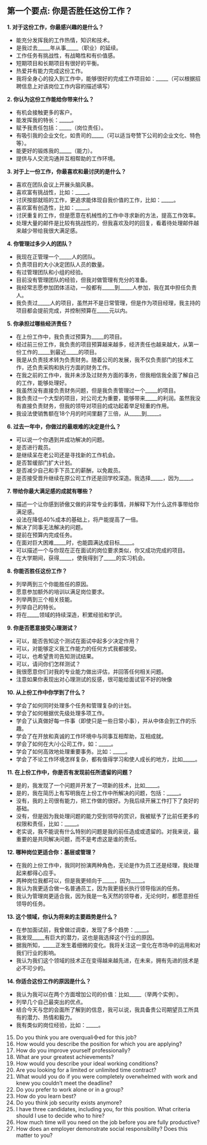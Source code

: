 ## 第一个要点: 你是否胜任这份工作？
**1. 对于这份工作，你最感兴趣的是什么？**

* 能充分发挥我的工作热情，知识和技术。
* 是我过去_____年从事_____（职业）的延续。
* 工作任务有挑战性，有战略性和有价值感。
* 短期项目和长期项目有很好的平衡。
* 热爱并有能力完成这份工作。
* 我将全身心的投入到工作中，能够很好的完成工作项目如：_____（可以根据招聘信息上对该岗位工作内容的描述填写）

**2. 你认为这份工作能给你带来什么？**

* 有机会接触更多的客户。
* 能发挥我的特长：_____。   
* 赋予我责任包括：_____（岗位责任）。
* 有吸引我的企业文化，如贵司的_____（可以适当夸赞下公司的企业文化、特色等）。
* 能更好的锻炼我的_____（能力）。
* 提供与人交流沟通并互相帮助的工作环境。

**3. 对于上一份工作，你最喜欢和最讨厌的是什么？**

* 喜欢在团队会议上开展头脑风暴。
* 喜欢富有挑战性，比如：_____。
* 讨厌按部就班的工作，更追求能体现自我价值的工作，比如：_____。
* 喜欢富有创造性，比如：_____。
* 讨厌重复的工作，但是愿意在机械性的工作中寻求新的方法，提高工作效率。
* 处理大量的邮件是比较有挑战性的，但我喜欢及时的回复，看着待处理邮件越来越少带给我很大满足感。

**4. 你管理过多少人的团队？**
* 我现在正管理一个_____人的团队。
* 负责项目的大小决定团队人员的数量。
* 有过管理团队和小组的经验。
* 目前没有管理团队的经验，但我对做管理有充分的准备。
* 我经常志愿参加团体活动，一般都有_____到_____人参加，我在其中担任负责人。
* 我负责过_____人的项目，虽然并不是日常管理，但是作为项目经理，我主持的项目都会提前完成，并控制预算在_____元以内。

**5. 你承担过哪些经济责任？**
* 在上份工作中，我负责过预算为_____的项目。
* 经过前三份工作，我负责的项目预算越来越多，经济责任也越来越大，从第一份工作的_____到最近_____的项目。
* 我是从负责技术转为负责财务。随着公司的发展，我不仅负责部门的技术工作，还负责采购和执行方面的财务工作。
* 在我之前的工作中，我并未涉及过财务方面的事务，但我相信我全面了解自己的工作，能够处理好。
* 我虽然没有直接负责财务问题，但是我负责管理过一个_____的项目。
* 我负责过一个大型的项目，对公司尤为重要，能够带来_____的利润。虽然我没有直接负责财务，但我的领导对项目的成功起着举足轻重的作用。
* 我设法使销售额在18个月的时间里翻了三倍，从_____到_____。

**6. 过去一年中，你做过的最艰难的决定是什么？**
* 可以说一个你遇到并成功解决的问题。
* 是否进行裁员。
* 是继续呆在老公司还是寻找新的工作机会。
* 是否暂缓部门扩大计划。
* 是否减少自己和手下员工的薪酬，以免裁员。
* 是否接受晋升继续在原公司工作还是回学校深造。我选择_____，因为_____。

**7. 带给你最大满足感的成就有哪些？**
* 描述一个让你感到骄傲又做的非常专业的事情，并解释下为什么这件事带给你满足感。
* 设法在降低40%成本的基础上，将产能提高了一倍。
* 解决了同事无法解决的问题。
* 提前在预算内完成任务。
* 在面对巨大困难_____时，也能圆满达成目标_____。
* 可以描述一个与你现在正在面试的岗位要求类似，你又成功完成的项目。
* 在大学期间，获得_____，使我得到了_____的实习机会。

**8. 你能否胜任这份工作？**
* 列举两到三个你能胜任的原因。
* 愿意参加额外的培训以满足岗位要求。
* 列举两到三个相关技能。
* 列举自己的特长。
* 将在_____领域的持续深造，积累经验和学识。

**9. 你是否愿意接受心理测试？**
* 可以，能否告知这个测试在面试中起多少决定作用？
* 可以，对能够定义我工作能力的任何方式我都接受。
* 可以，也希望贵司告知测试结果。
* 可以，请问你们怎样测试？
* 我很愿意你们对我的专业能力做出评估，并回答任何相关问题。
* 注意如果你表现出对心理测试的反感，很可能给面试官不好的映像

**10. 从上份工作中你学到了什么？**
* 学会了如何同时处理多个任务和管理复杂的计划。
* 学会了如何根据优先级处理多项工作。
* 学会了认真做好每一件事（即使只是一些日常小事），并从中体会到工作的乐趣。
* 学会了在开放和真诚的工作环境中与同事互相帮助，互相成就。
* 学会了如何在大/小公司工作，如：_____。
* 学会了如何高效地处理重要事务。比如：_____。
* 学会了不论工作环境怎样复杂，都有值得学习和使人成长的地方，比如_____。

**11. 在上份工作中，你是否有发现前任所遗留的问题？**
* 是的，我发现了一个问题并开发了一项新的技术，比如_____。
* 是的，我在简历上有写明我在上份工作中所解决的问题，包括：_____。
* 没有，我的上司很有能力，把工作做的很好。为我后续开展工作打下了良好的基础。
* 没有，但是因为我处理问题的能力受到领导的赏识，我被赋予了比前任更多的权限和责任，比如：_____。
* 老实说，我不能说有什么特别的问题是我的前任造成或遗留的。对我来说，最重要的是共同解决问题，而不是考虑这是谁的责任。

**12. 哪种岗位更适合你：基层或管理？**
* 在我的上份工作中，我同时扮演两种角色，无论是作为员工还是经理，我处理起来都得心应手。
* 两种岗位我都可以，但是我更倾向于_____，因为_____。
* 我认为我更适合做一名普通员工，因为我更擅长执行领导指派的任务。
* 我认为管理岗更适合我，因为我是一名天然的领导者，无论何时，都愿意担任领导的任务。

**13. 这个领域，你认为将来的主要趋势是什么？**
* 在参加面试前，我曾做过调查，发现了多个趋势：_____。
* 我发现_____有巨大的潜力，这也是我选择这个行业的原因。
* 据我所知，_____正发生着细微的变化。我将关注这一变化在市场中的运用和对我们行业的影响。
* 我认为我们这个领域的技术正在变得越来越先进，在未来，拥有先进的技术是必不可少的。

**14. 你适合这份工作的原因是什么？**
* 我认为我可以在两个方面增加公司的价值：比如_____（举两个实例）。
* 列举几个自己最突出的优点。
* 结合今天与您的会面所了解到的信息，我可以说，我具备贵公司期望员工所具有的潜力、热情和毅力。
* 我有类似的岗位经验，比如：_____。

15. Do you think you are overqualied for this job?
16. How would you describe the position for which you are applying? 
17. How do you improve yourself professionally? 
18. What are your greatest achievements? 
19. How would you describe your ideal working conditions? 
20. Are you looking for a limited or unlimited time contract? 
21. What would you do if you were completely overwhelmed with work and knew you couldn’t meet the deadline? 
22. Do you prefer to work alone or in a group? 
23. How do you learn best? 
24. Do you think job security exists anymore? 
25. I have three candidates, including you, for this position. What criteria should I use to decide who to hire? 
26. How much time will you need on the job before you are fully productive? 
27. How does an employer demonstrate social responsibility? Does this matter to you?
